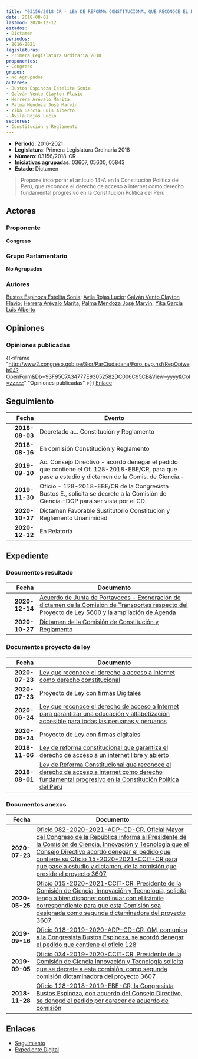 ```yaml
---
title: "03156/2018-CR - LEY DE REFORMA CONSTITUCIONAL QUE RECONOCE EL DERECHO DE ACCESO A INTERNET COMO DERECHO FUNDAMENTAL PROGRESIVO EN LA CONSTITUCIÓN POLÍTICA DEL PERÚ"
date: 2018-08-01
lastmod: 2020-12-12
estados:
- Dictamen
periodos:
- 2016-2021
legislaturas:
- Primera Legislatura Ordinaria 2018
proponentes:
- Congreso
grupos:
- No Agrupados
autores:
- Bustos Espinoza Estelita Sonia
- Galván Vento Clayton Flavio
- Herrera Arévalo Marita
- Palma Mendoza José Marvín
- Yika García Luis Alberto
- Ávila Rojas Lucio
sectores:
- Constitución y Reglamento
---
```

- **Periodo**: 2016-2021
- **Legislatura**: Primera Legislatura Ordinaria 2018
- **Número**: 03156/2018-CR
- **Iniciativas agrupadas**: [03607](../../03600/03607), [05600](../../05600/05600), [05843](../../05800/05843)
- **Estado**: Dictamen

> Propone incorporar el artículo 14-A en la Constitución Política del Perú, que reconoce el derecho de acceso a internet como derecho fundamental progresivo en la Constitución Política del Perú


## Actores

### Proponente

**Congreso**

### Grupo Parlamentario

**No Agrupados**

### Autores

[Bustos Espinoza Estelita Sonia](mailto:mailto:ebustos@congreso.gob.pe); [Ávila Rojas Lucio](mailto:mailto:lavilar@congreso.gob.pe); [Galván Vento Clayton Flavio](mailto:mailto:cgalvan@congreso.gob.pe); [Herrera Arévalo Marita](mailto:mailto:mherrera@congreso.gob.pe); [Palma Mendoza José Marvín](mailto:mailto:jpalma@congreso.gob.pe); [Yika García Luis Alberto](mailto:mailto:lyika@congreso.gob.pe)

## Opiniones

### Opiniones publicadas

{{<iframe "http://www2.congreso.gob.pe/Sicr/ParCiudadana/Foro_pvp.nsf/RepOpiweb04?OpenForm&Db=93F95C7A34777E93052582DC006C95CB&View=yyyy&Col=zzzzz" "Opiniones publicadas" >}}
[Enlace](http://www2.congreso.gob.pe/Sicr/ParCiudadana/Foro_pvp.nsf/RepOpiweb04?OpenForm&Db=93F95C7A34777E93052582DC006C95CB&View=yyyy&Col=zzzzz)


## Seguimiento

| Fecha | Evento |
|------:|--------|
| **2018-08-03** | Decretado a... Constitución y Reglamento |
| **2018-08-16** | En comisión Constitución y Reglamento |
| **2019-09-10** | Ac. Consejo Directivo - acordó denegar el pedido que contiene el Of. 128-2018-EBE/CR, para que pase a estudio y dictamen de la Comis. de Ciencia.- |
| **2019-11-30** | Oficio - 128-2018-EBE/CR de la Congresista Bustos E., solicita se decrete a la Comisión de Ciencia.-DGP para ser vista por el CD. |
| **2020-10-27** | Dictamen Favorable Sustitutorio Constitución y Reglamento Unanimidad |
| **2020-12-12** | En Relatoría |

## Expediente

### Documentos resultado

| Fecha | Documento |
|------:|-----------|
| **2020-12-14** | [Acuerdo de Junta de Portavoces - Exoneración de dictamen de la Comisión de Transportes respecto del Proyecto de Ley 5600 y la ampliación de Agenda](http://www.leyes.congreso.gob.pe/Documentos/2016_2021/Acuerdos/Junta_Portavoces/AJP03156-20201214.pdf) |
| **2020-10-27** | [Dictamen de la Comisión de Constitución y Reglamento](http://www.leyes.congreso.gob.pe/Documentos/2016_2021/Dictamenes/Proyectos_de_Ley/03156DC04MAY20201027.pdf) |

### Documentos proyecto de ley

| Fecha | Documento |
|------:|-----------|
| **2020-07-23** | [Ley que reconoce el derecho a acceso a internet como derecho constitucional](http://www.leyes.congreso.gob.pe/Documentos/2016_2021/Proyectos_de_Ley_y_de_Resoluciones_Legislativas/PL05843-20200723.pdf) |
| **2020-07-23** | [Proyecto de Ley con firmas Digitales](http://www.leyes.congreso.gob.pe/Documentos/2016_2021/Proyectos_de_Ley_y_de_Resoluciones_Legislativas/Proyectos_Firmas_digitales/PL05843.pdf) |
| **2020-06-24** | [Ley que reconoce el derecho de acceso a Internet para garantizar una educación y alfabetización accesible para todas las peruanas y peruanos](http://www.leyes.congreso.gob.pe/Documentos/2016_2021/Proyectos_de_Ley_y_de_Resoluciones_Legislativas/PL05600-20200624.pdf) |
| **2020-06-24** | [Proyecto de Ley con firmas digitales](http://www.leyes.congreso.gob.pe/Documentos/2016_2021/Proyectos_de_Ley_y_de_Resoluciones_Legislativas/Proyectos_Firmas_digitales/PL05600.pdf) |
| **2018-11-06** | [Ley de reforma constitucional que garantiza el derecho de acceso a un internet libre y abierto](http://www.leyes.congreso.gob.pe/Documentos/2016_2021/Proyectos_de_Ley_y_de_Resoluciones_Legislativas/PL0360720181106.pdf) |
| **2018-08-01** | [Ley de Reforma Constitucional que reconoce el derecho de acceso a internet como derecho fundamental progresivo en la Constitución Política del Perú](http://www.leyes.congreso.gob.pe/Documentos/2016_2021/Proyectos_de_Ley_y_de_Resoluciones_Legislativas/PL0315620180801.pdf) |

### Documentos anexos

| Fecha | Documento |
|------:|-----------|
| **2020-07-23** | [Oficio 082-2020-2021-ADP-CD-CR, Oficial Mayor del Congreso de la República informa al Presidente de la Comisión de Ciencia, Innovación y Tecnología que el Consejo Directivo acordó denegar el pedido que contiene su Oficio 15-2020-2021-CCIT-CR para que pase a estudio y dictamen, de la comisión que preside el proyecto 3607](http://www.leyes.congreso.gob.pe/Documentos/2016_2021/Oficios/Oficialia_Mayor/OFICIO-082-2020-2021-ADP-CD-CR.pdf) |
| **2020-05-25** | [Oficio 015-2020-2021-CCIT-CR, Presidente de la Comisión de Ciencia, Innovación y Tecnología, solicita tenga a bien disponer continuar con el trámite correspondiente para que esta Comisión sea designada como segunda dictaminadora del proyecto 3607](http://www.leyes.congreso.gob.pe/Documentos/2016_2021/Consejo_Directivo/Documentos_de_Congresistas/OFICIO-015-2020-2021-CCIT-CR.pdf) |
| **2019-09-16** | [Oficio 018-2019-2020-ADP-CD-CR, OM, comunica a la Congresista Bustos Espinoza, se acordó denegar el pedido que contiene el oficio 128](http://www.leyes.congreso.gob.pe/Documentos/2016_2021/Oficios/Oficialia_Mayor/OFICIO-018-2019-2020-ADP-CD-CR.pdf) |
| **2019-09-05** | [Oficio 034-2019-2020-CCIT-CR, Presidente de la Comisión de Ciencia Innovación y Tecnología solicita que se decrete a esta comisión, como segunda comisión dictaminadora del proyecto 3607](http://www.leyes.congreso.gob.pe/Documentos/2016_2021/Oficios/Comisiones_Ordinarias/OFICIO-034-2019-2020-CCIT-CR.pdf) |
| **2018-11-28** | [Oficio 128-2018-2019-EBE-CR, la Congresista Bustos Espinoza, con acuerdo del Consejo Directivo, se denegó el pedido por carecer de acuerdo de comisión](http://www.leyes.congreso.gob.pe/Documentos/2016_2021/Consejo_Directivo/Pedidos_Pase_a_Comision/OFICIO-128-2018-EBE-CR.pdf) |

## Enlaces

- [Seguimiento](http://www2.congreso.gob.pe/Sicr/TraDocEstProc/CLProLey2016.nsf/f7fff46988ca05b1052578e100829cc7/5640f68e018ca100052582dc00700ba1?OpenDocument)
- [Expediente Digital](http://www2.congreso.gob.pe/Sicr/TraDocEstProc/Expvirt_2011.nsf/visbusqptramdoc1621/03156?opendocument)


